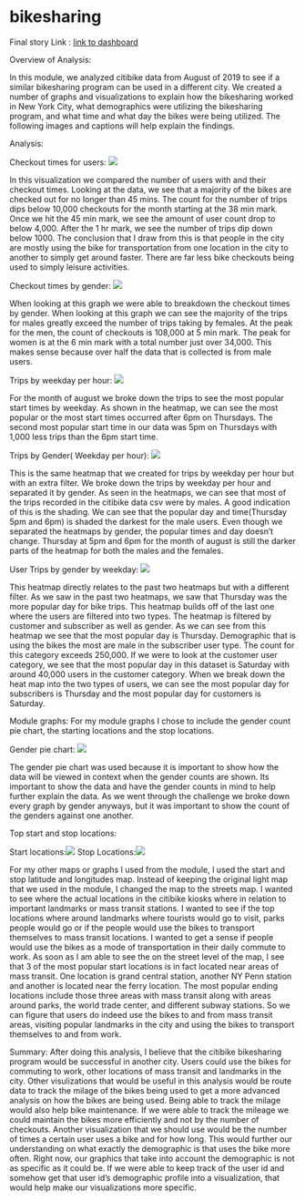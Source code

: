# bikesharing
Final story Link : [link to dashboard](https://public.tableau.com/app/profile/derek.lescarbeau/viz/Tableau_Challenge_16420418850980/Story1?publish=yes)

Overview of Analysis:

In this module, we analyzed citibike data from August of 2019 to see if a similar bikesharing program can be used in a different city. We created a number of graphs and visualizations to explain how the bikesharing worked in New York City, what demographics were utilizing the bikesharing program, and what time and what day the bikes were being utilized. The following images and captions will help explain the findings. 

Analysis:

Checkout times for users:
![](Resources/Trip_Duration.PNG)

In this visualization we compared the number of users with and their checkout times. Looking at the data, we see that a majority of the bikes are checked out for no longer than 45 mins. The count for the number of trips dips below 10,000 checkouts for the month starting at the 38 min mark. Once we hit the 45 min mark, we see the amount of user count drop to below 4,000. After the 1 hr mark, we see the number of trips dip down below 1000. The conclusion that I draw from this is that people in the city are mostly using the bike for transportation from one location in the city to another to simply get around faster. There are far less bike checkouts being used to simply leisure activities.

Checkout times by gender:
![](Resources/Checkout_times_by_gender.PNG)

When looking at this graph we were able to breakdown the checkout times by gender. When looking at this graph we can see the majority of the trips for males greatly exceed the number of trips taking by females. At the peak for the men, the count of checkouts is 108,000 at 5 min mark. The peak for women is at the 6 min mark with a total number just over 34,000. This makes sense because over half the data that is collected is from male users. 

Trips by weekday per hour:
![](Resources/Trips_weekday_hour.PNG)

For the month of august we broke down the trips to see the most popular start times by weekday. As shown in the heatmap, we can see the most popular or the most start times occurred after 6pm on Thursdays. The second most popular start time in our data was 5pm on Thursdays with 1,000 less trips than the 6pm start time. 

Trips by Gender( Weekday per hour):
![](Resources/Trips_weekday_hour_gender.PNG)

This is the same heatmap that we created for trips by weekday per hour but with an extra filter. We broke down the trips by weekday per hour and separated it by gender. As seen in the heatmaps, we can see that most of the trips recorded in the citibike data csv were by males. A good indication of this is the shading. We can see that the popular day and time(Thursday 5pm and 6pm) is shaded the darkest for the male users. Even though we separated the heatmaps by gender, the popular times and day doesn’t change.  Thursday at 5pm and 6pm for the month of august is still the darker parts of the heatmap for both the males and the females. 

User Trips by gender by weekday:
![](Resources/User_type.PNG)

This heatmap directly relates to the past two heatmaps but with a different filter. As we saw in the past two heatmaps, we saw that Thursday was the more popular day for bike trips. This heatmap builds off of the last one where the users are filtered into two types. The heatmap is filtered by customer and subscriber as well as gender. As we can see from this heatmap we see that the most popular day is Thursday. Demographic that is using the bikes the most are male in the subscriber user type. The count for this category exceeds 250,000. If we were to look at the customer user category, we see that the most popular day in this dataset is Saturday with around 40,000 users in the customer category. When we break down the heat map into the two types of users, we can see the most popular day for subscribers is Thursday and the most popular day for customers is Saturday. 

Module graphs:
For my module graphs I chose to include the gender count pie chart, the starting locations and the stop locations. 

Gender pie chart:
![](Resources/Gender_total.PNG)

The gender pie chart was used because it is important to show how the data will be viewed in context when the gender counts are shown. Its important to show the data and have the gender counts in mind to help further explain the data. As we went through the challenge we broke down every graph by gender anyways, but it was important to show the count of the genders against one another. 

Top start and stop locations:

Start locations:![](Resources/start_location.PNG) 
Stop Locations:![](Resources/End_locations.PNG)

For my other maps or graphs I used from the module, I used the start and stop latitude and longitudes map. Instead of keeping the original light map that we used in the module, I changed the map to the streets map. I wanted to see where the actual locations in the citibike kiosks where in relation to important landmarks or mass transit stations. I wanted to see if the top locations where around landmarks where tourists would go to visit, parks people would go or if the people would use the bikes to transport themselves to mass transit locations. I wanted to get a sense if people would use the bikes as a mode of transportation in their daily commute to work. 
As soon as I am able to see the on the street level of the map, I see that 3 of the most popular start locations is in fact located near areas of mass transit. One location is grand central station, another NY Penn station and another is located near the ferry location. 
The most popular ending locations include those three areas with mass transit along with areas around parks, the world trade center, and different subway stations. So we can figure that users do indeed use the bikes to and from mass transit areas, visiting popular landmarks in the city and using the bikes to transport themselves to and from work. 


Summary:
After doing this analysis, I believe that the citibike bikesharing program would be successful in another city. Users could use the bikes for commuting to work, other locations of mass transit and landmarks in the city. 
Other visulizations that would be useful in this analysis would be route data to track the milage of the bikes being used to get a more advanced analysis on how the bikes are being used. Being able to track the milage would also help bike maintenance. If we were able to track the mileage we could maintain the bikes more efficiently and not by the number of checkouts. Another visualization that we should use would be the number of times a certain user uses a bike and for how long. This would further our understanding on what exactly the demographic is that uses the bike more often. Right now, our graphics that take into account the demographic is not as specific as it could be. If we were able to keep track of the user id and somehow get that user id’s demographic profile into a visualization, that would help make our visualizations more specific. 


